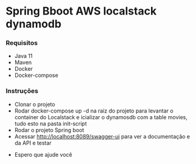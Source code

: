 ﻿# Spring Bboot AWS localstack dynamodb
 
 ### Requisitos
 - Java 11
 - Maven
 - Docker
 - Docker-compose

 ### Instruções
 - Clonar o projeto
 - Rodar docker-compose up -d na raiz do projeto para levantar o container do Localstack e icializar o dynamosdb com a table movies, tudo esto na pasta init-script
 - Rodar o projeto Spring boot
 - Acessar [http://localhost:8089/swagger-ui](http://localhost:8089/swagger-ui) para ver a documentação e da API e testar

 * Espero que ajude você
